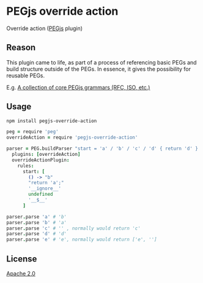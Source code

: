 # PEGjs override action

Override action ([PEGjs](https://github.com/dmajda/pegjs) plugin)


## Reason

This plugin came to life, as part of a process of referencing basic PEGs and build structure outside of the PEGs. In essence, it gives the possibility for reusable PEGs.

E.g. [A collection of core PEGjs grammars (RFC, ISO, etc.)](https://github.com/andreineculau/core-pegjs)


## Usage

```bash
npm install pegjs-override-action
```

```coffee
peg = require 'peg'
overrideAction = require 'pegjs-override-action'

parser = PEG.buildParser "start = 'a' / 'b' / 'c' / 'd' { return 'd' } / 'e' 'f'",
  plugins: [overrideAction]
  overrideActionPlugin:
    rules:
      start: [
        () -> "b"
        "return 'a';"
        '__ignore__'        
        undefined
        '__$__'
      ]

parser.parse 'a' # 'b'
parser.parse 'b' # 'a'
parser.parse 'c' # '' , normally would return 'c'
parser.parse 'd' # 'd'
parser.parse 'e' # 'e', normally would return ['e', '']
```


## License

[Apache 2.0](LICENSE)
